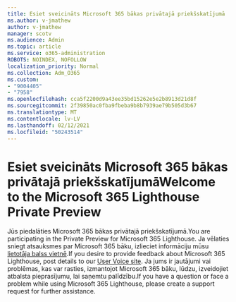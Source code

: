 ```yaml
---
title: Esiet sveicināts Microsoft 365 bākas privātajā priekšskatījumā
ms.author: v-jmathew
author: v-jmathew
manager: scotv
ms.audience: Admin
ms.topic: article
ms.service: o365-administration
ROBOTS: NOINDEX, NOFOLLOW
localization_priority: Normal
ms.collection: Adm_O365
ms.custom:
- "9004405"
- "7958"
ms.openlocfilehash: cca5f2200d9a43ee35bd15262e5e2b8913d21d8f
ms.sourcegitcommit: 2f39850ac0fba9fbeba9b8b7939ae79b505d3b67
ms.translationtype: MT
ms.contentlocale: lv-LV
ms.lasthandoff: 02/12/2021
ms.locfileid: "50243514"
---
```

# <a name="welcome-to-the-microsoft-365-lighthouse-private-preview"></a><span data-ttu-id="c3007-102">Esiet sveicināts Microsoft 365 bākas privātajā priekšskatījumā</span><span class="sxs-lookup"><span data-stu-id="c3007-102">Welcome to the Microsoft 365 Lighthouse Private Preview</span></span>

<span data-ttu-id="c3007-103">Jūs piedalāties Microsoft 365 bākas privātajā priekšskatījumā.</span><span class="sxs-lookup"><span data-stu-id="c3007-103">You are participating in the Private Preview for Microsoft 365 Lighthouse.</span></span> <span data-ttu-id="c3007-104">Ja vēlaties sniegt atsauksmes par Microsoft 365 bāku, izlieciet informāciju mūsu [lietotāja balss vietnē](https://aka.ms/M365Lighthouseuservoice).</span><span class="sxs-lookup"><span data-stu-id="c3007-104">If you desire to provide feedback about Microsoft 365 Lighthouse, post details to our [User Voice site](https://aka.ms/M365Lighthouseuservoice).</span></span> <span data-ttu-id="c3007-105">Ja jums ir jautājumi vai problēmas, kas var rasties, izmantojot Microsoft 365 bāku, lūdzu, izveidojiet atbalsta pieprasījumu, lai saņemtu palīdzību.</span><span class="sxs-lookup"><span data-stu-id="c3007-105">If you have a question or face a problem while using Microsoft 365 Lighthouse, please create a support request for further assistance.</span></span>

